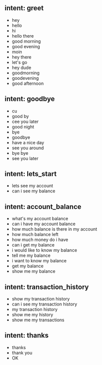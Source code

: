 ## intent: greet
- hey
- hello
- hi
- hello there
- good morning
- good evening
- moin
- hey there
- let's go
- hey dude
- goodmorning
- goodevening
- good afternoon

## intent: goodbye
- cu
- good by
- cee you later
- good night
- bye
- goodbye
- have a nice day
- see you around
- bye bye
- see you later

## intent: lets_start
- lets see my account
- can i see my balance 

## intent: account_balance
- what's my account balance
- can i have my account balance
- how much balance is there in my account
- how much balance left
- how much money do i have
- can i get my balance
- i would like to know my balance
- tell me my balance
- i want to know my balance
- get my balance
- show me my balance

## intent: transaction_history
- show my transaction history
- can i see my transaction history
- my transaction history
- show me my history
- show me my transactions

## intent: thanks
- thanks
- thank you
- OK